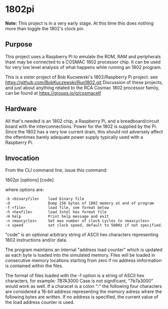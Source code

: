 # 1802pi

**Note:** This project is in a very early stage.
At this time this does nothing more than toggle the 1802's clock pin.

## Purpose
This project uses a Raspberry Pi to emulate the ROM, RAM and peripherals thast may be connected 
to a COSMAC 1802 processor chip.  It can be used for very low level analysis of what happens
while running an 1802 program.

This is a sister project of Bob Kucxewski's 1802/Raspberry Pi project.
see https://github.com/BobKuczewski/Run1802.git  Discussion of these projects, and just about
anything related to the RCA Cosmac 1802 processor family, can be found at
https://groups.io/g/cosmacelf

## Hardware
All that's needed is an 1802 chip, a Raspberry Pi, and a breadboard/circuit board with the
interconnections.  Power for the 1802 is supplied by the Pi.  Since the 1802 has a very low
current drain, this should not adversely affect the oftentimes barely adequate power supply
typically used with a Raspberry Pi.

## Invocation
From the CLI command line, issue this command:

1802pi [options] [code]

where options are:

    -b <binaryfile>    load binary file
    -d                 Dump 256 bytes of 1802 memory at end of program
    -f <file>          load file, see format below
    -h <hexfile>       load Intel hex format file
    -H help            Print help message and exit
    -n <maxcycles>     Set max number of clock cycles to <maxcycles>
    -s speed           set clock speed, default to 500Hz if not specified.

"code" is an optional arbitrary string of ASCII hex characters representing 1802 instructions 
and/or data.

The program maintains an internal "address load counter" which is updated as each byte is loaded 
into the simulated memory.  Files will be loaded in consecutive memory locations starting from 
zero if no address imformation is contained within the files.

The format of files loaded with the -f option is a string of ASCII hex characters, for example:
7B7A3000
Case is not significant, "7b7a3000" would work as well.  If a characet is a colon ":" the 
following four characters are considered a 16-bit address representing the memory adress where 
the following bytes are written.  If no address is specified, the current value of the load 
address counter is used.

